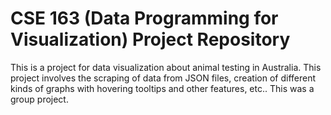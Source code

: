 # CSE 163 (Data Programming for Visualization) Project Repository

This is a project for data visualization about animal testing in Australia. This project involves the scraping of data from JSON files, creation of different kinds of graphs with hovering tooltips and other features, etc.. This was a group project.


